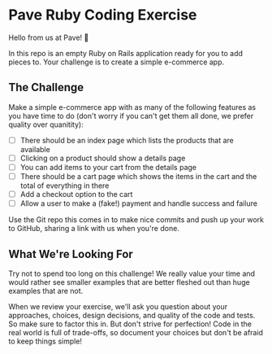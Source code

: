 # Pave Ruby Coding Exercise

Hello from us at Pave! 👋

In this repo is an empty Ruby on Rails application ready for you to add pieces
to. Your challenge is to create a simple e-commerce app.

## The Challenge

Make a simple e-commerce app with as many of the following features as you have time to do (don't worry if you can't get them all done, we prefer quality over quanitity):

- [ ] There should be an index page which lists the products that are available
- [ ] Clicking on a product should show a details page
- [ ] You can add items to your cart from the details page
- [ ] There should be a cart page which shows the items in the cart and the total of everything in there
- [ ] Add a checkout option to the cart
- [ ] Allow a user to make a (fake!) payment and handle success and failure

Use the Git repo this comes in to make nice commits and push up your work to GitHub, sharing a link with us when you're done.

## What We're Looking For

Try not to spend too long on this challenge! We really value your time and would
rather see smaller examples that are better fleshed out than huge examples that
are not.

When we review your exercise, we'll ask you question about your approaches,
choices, design decisions, and quality of the code and tests. So make sure to
factor this in. But don't strive for perfection! Code in the real world is
full of trade-offs, so document your choices but don't be afraid to keep
things simple!
